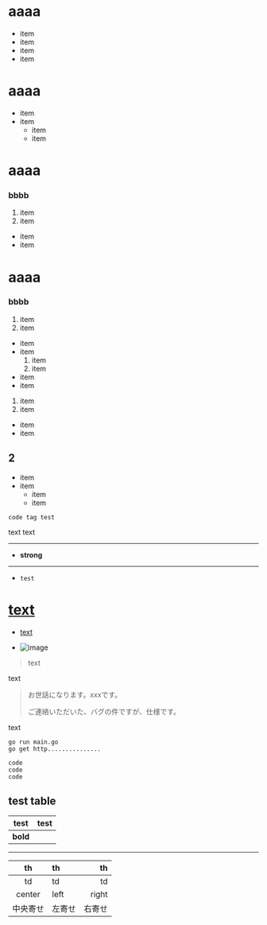 # aaaa

- item
- item
- item
- item

# aaaa

- item
- item
  - item
  - item

# aaaa
### bbbb

1. item
1. item
  - item
  - item


# aaaa
### bbbb

1. item
1. item
  - item
  - item
    1. item
    1. item
  - item
  - item
1. item
1. item


- item
- item

## 2
- item
- item
  - item
  - item

```
code tag test
```

text
text

---

- **strong**

---

- `test`

# [text](/path)
- [text](/path)

- ![image](/path)

> text

text

> お世話になります。xxxです。
> 
> ご連絡いただいた、バグの件ですが、仕様です。


text

```
go run main.go
go get http...............
```

```
code
code
code
```

## test table
|test|test|
|:---:|:---:|
|**bold**||

---

|th|th|th|
|:---:|:---|---:|
|td|td|td|
|center|left|right|
|中央寄せ|左寄せ|右寄せ|